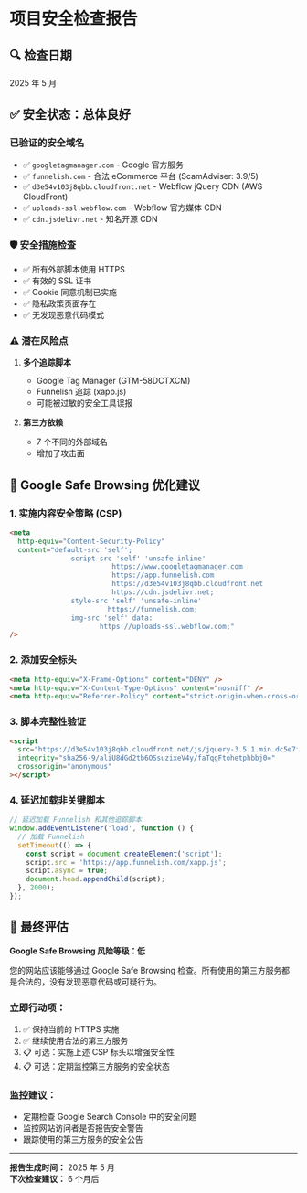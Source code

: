 # 项目安全检查报告

## 🔍 检查日期

2025 年 5 月

## ✅ 安全状态：总体良好

### 已验证的安全域名

- ✅ `googletagmanager.com` - Google 官方服务
- ✅ `funnelish.com` - 合法 eCommerce 平台 (ScamAdviser: 3.9/5)
- ✅ `d3e54v103j8qbb.cloudfront.net` - Webflow jQuery CDN (AWS CloudFront)
- ✅ `uploads-ssl.webflow.com` - Webflow 官方媒体 CDN
- ✅ `cdn.jsdelivr.net` - 知名开源 CDN

### 🛡️ 安全措施检查

- ✅ 所有外部脚本使用 HTTPS
- ✅ 有效的 SSL 证书
- ✅ Cookie 同意机制已实施
- ✅ 隐私政策页面存在
- ✅ 无发现恶意代码模式

### ⚠️ 潜在风险点

1. **多个追踪脚本**

   - Google Tag Manager (GTM-58DCTXCM)
   - Funnelish 追踪 (xapp.js)
   - 可能被过敏的安全工具误报

2. **第三方依赖**
   - 7 个不同的外部域名
   - 增加了攻击面

## 🚀 Google Safe Browsing 优化建议

### 1. 实施内容安全策略 (CSP)

```html
<meta
  http-equiv="Content-Security-Policy"
  content="default-src 'self'; 
               script-src 'self' 'unsafe-inline' 
                         https://www.googletagmanager.com 
                         https://app.funnelish.com 
                         https://d3e54v103j8qbb.cloudfront.net 
                         https://cdn.jsdelivr.net;
               style-src 'self' 'unsafe-inline' 
                        https://funnelish.com;
               img-src 'self' data: 
                      https://uploads-ssl.webflow.com;"
/>
```

### 2. 添加安全标头

```html
<meta http-equiv="X-Frame-Options" content="DENY" />
<meta http-equiv="X-Content-Type-Options" content="nosniff" />
<meta http-equiv="Referrer-Policy" content="strict-origin-when-cross-origin" />
```

### 3. 脚本完整性验证

```html
<script
  src="https://d3e54v103j8qbb.cloudfront.net/js/jquery-3.5.1.min.dc5e7f18c8.js"
  integrity="sha256-9/aliU8dGd2tb6OSsuzixeV4y/faTqgFtohetphbbj0="
  crossorigin="anonymous"
></script>
```

### 4. 延迟加载非关键脚本

```javascript
// 延迟加载 Funnelish 和其他追踪脚本
window.addEventListener('load', function () {
  // 加载 Funnelish
  setTimeout(() => {
    const script = document.createElement('script');
    script.src = 'https://app.funnelish.com/xapp.js';
    script.async = true;
    document.head.appendChild(script);
  }, 2000);
});
```

## 🎯 最终评估

**Google Safe Browsing 风险等级：低**

您的网站应该能够通过 Google Safe Browsing 检查。所有使用的第三方服务都是合法的，没有发现恶意代码或可疑行为。

### 立即行动项：

1. ✅ 保持当前的 HTTPS 实施
2. ✅ 继续使用合法的第三方服务
3. 📋 可选：实施上述 CSP 标头以增强安全性
4. 📋 可选：定期监控第三方服务的安全状态

### 监控建议：

- 定期检查 Google Search Console 中的安全问题
- 监控网站访问者是否报告安全警告
- 跟踪使用的第三方服务的安全公告

---

**报告生成时间：** 2025 年 5 月  
**下次检查建议：** 6 个月后
